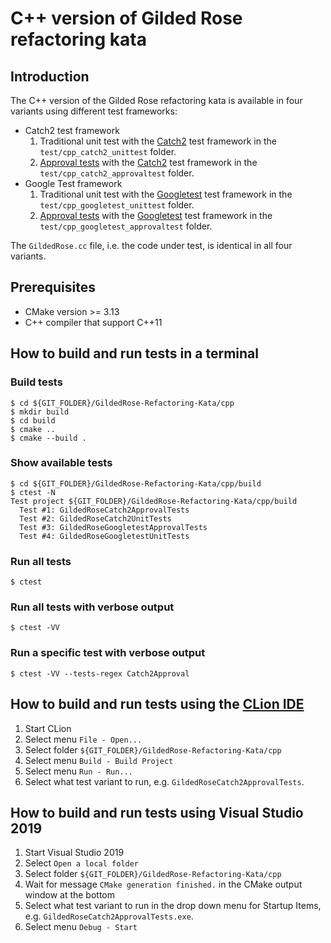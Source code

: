 # C++ version of Gilded Rose refactoring kata

## Introduction 
The C++ version of the Gilded Rose refactoring kata is available in four variants using different test frameworks:

* Catch2 test framework
  1. Traditional unit test with the [Catch2](https://github.com/catchorg/Catch2) test framework in the `test/cpp_catch2_unittest` folder.
  2. [Approval tests](https://github.com/approvals/ApprovalTests.cpp) with the [Catch2](https://github.com/catchorg/Catch2) test framework in the `test/cpp_catch2_approvaltest` folder.
* Google Test framework
  1. Traditional unit test with the [Googletest](https://github.com/google/googletest) test framework in the `test/cpp_googletest_unittest` folder.
  2. [Approval tests](https://github.com/approvals/ApprovalTests.cpp) with the [Googletest](https://github.com/google/googletest) test framework in the `test/cpp_googletest_approvaltest` folder.

The `GildedRose.cc` file, i.e. the code under test, is identical in all four variants.

## Prerequisites

* CMake version >= 3.13
* C++ compiler that support C++11

## How to build and run tests in a terminal

### Build tests

    $ cd ${GIT_FOLDER}/GildedRose-Refactoring-Kata/cpp
    $ mkdir build
    $ cd build
    $ cmake ..
    $ cmake --build .

### Show available tests

    $ cd ${GIT_FOLDER}/GildedRose-Refactoring-Kata/cpp/build
    $ ctest -N
    Test project ${GIT_FOLDER}/GildedRose-Refactoring-Kata/cpp/build
      Test #1: GildedRoseCatch2ApprovalTests
      Test #2: GildedRoseCatch2UnitTests
      Test #3: GildedRoseGoogletestApprovalTests
      Test #4: GildedRoseGoogletestUnitTests

### Run all tests

    $ ctest

### Run all tests with verbose output

    $ ctest -VV

### Run a specific test with verbose output

    $ ctest -VV --tests-regex Catch2Approval

## How to build and run tests using the [CLion IDE](https://www.jetbrains.com/clion/)

1. Start CLion
2. Select menu `File - Open...`
3. Select folder `${GIT_FOLDER}/GildedRose-Refactoring-Kata/cpp`
4. Select menu `Build - Build Project`
4. Select menu `Run - Run...`
4. Select what test variant to run, e.g. `GildedRoseCatch2ApprovalTests`.

## How to build and run tests using Visual Studio 2019 

1. Start Visual Studio 2019
2. Select `Open a local folder`
3. Select folder `${GIT_FOLDER}/GildedRose-Refactoring-Kata/cpp`
4. Wait for message `CMake generation finished.` in the CMake output window at the bottom
5. Select what test variant to run in the drop down menu for Startup Items, e.g. `GildedRoseCatch2ApprovalTests.exe`.
6. Select menu `Debug - Start`
